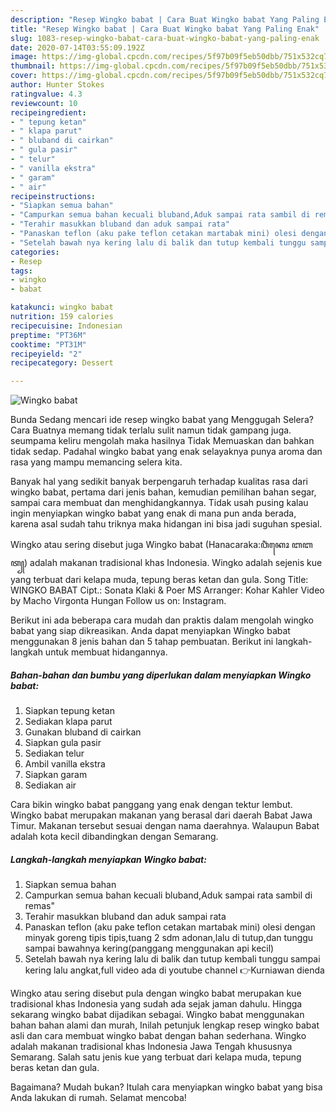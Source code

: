 ```yaml
---
description: "Resep Wingko babat | Cara Buat Wingko babat Yang Paling Enak"
title: "Resep Wingko babat | Cara Buat Wingko babat Yang Paling Enak"
slug: 1083-resep-wingko-babat-cara-buat-wingko-babat-yang-paling-enak
date: 2020-07-14T03:55:09.192Z
image: https://img-global.cpcdn.com/recipes/5f97b09f5eb50dbb/751x532cq70/wingko-babat-foto-resep-utama.jpg
thumbnail: https://img-global.cpcdn.com/recipes/5f97b09f5eb50dbb/751x532cq70/wingko-babat-foto-resep-utama.jpg
cover: https://img-global.cpcdn.com/recipes/5f97b09f5eb50dbb/751x532cq70/wingko-babat-foto-resep-utama.jpg
author: Hunter Stokes
ratingvalue: 4.3
reviewcount: 10
recipeingredient:
- " tepung ketan"
- " klapa parut"
- " bluband di cairkan"
- " gula pasir"
- " telur"
- " vanilla ekstra"
- " garam"
- " air"
recipeinstructions:
- "Siapkan semua bahan"
- "Campurkan semua bahan kecuali bluband,Aduk sampai rata sambil di remas&#34;"
- "Terahir masukkan bluband dan aduk sampai rata"
- "Panaskan teflon (aku pake teflon cetakan martabak mini) olesi dengan minyak goreng tipis tipis,tuang 2 sdm adonan,lalu di tutup,dan tunggu sampai bawahnya kering(panggang menggunakan api kecil)"
- "Setelah bawah nya kering lalu di balik dan tutup kembali tunggu sampai kering lalu angkat,full video ada di youtube channel 👉Kurniawan dienda"
categories:
- Resep
tags:
- wingko
- babat

katakunci: wingko babat 
nutrition: 159 calories
recipecuisine: Indonesian
preptime: "PT36M"
cooktime: "PT31M"
recipeyield: "2"
recipecategory: Dessert

---
```



![Wingko babat](https://img-global.cpcdn.com/recipes/5f97b09f5eb50dbb/751x532cq70/wingko-babat-foto-resep-utama.jpg)

Bunda Sedang mencari ide resep wingko babat yang Menggugah Selera? Cara Buatnya memang tidak terlalu sulit namun tidak gampang juga. seumpama keliru mengolah maka hasilnya Tidak Memuaskan dan bahkan tidak sedap. Padahal wingko babat yang enak selayaknya punya aroma dan rasa yang mampu memancing selera kita.

Banyak hal yang sedikit banyak berpengaruh terhadap kualitas rasa dari wingko babat, pertama dari jenis bahan, kemudian pemilihan bahan segar, sampai cara membuat dan menghidangkannya. Tidak usah pusing kalau ingin menyiapkan wingko babat yang enak di mana pun anda berada, karena asal sudah tahu triknya maka hidangan ini bisa jadi suguhan spesial.

Wingko atau sering disebut juga Wingko babat (Hanacaraka:ꦮꦶꦁꦏꦺꦴ ꦧꦧꦠ꧀) adalah makanan tradisional khas Indonesia. Wingko adalah sejenis kue yang terbuat dari kelapa muda, tepung beras ketan dan gula. Song Title: WINGKO BABAT Cipt.: Sonata Klaki &amp; Poer MS Arranger: Kohar Kahler Video by Macho Virgonta Hungan Follow us on: Instagram.


Berikut ini ada beberapa cara mudah dan praktis dalam mengolah wingko babat yang siap dikreasikan. Anda dapat menyiapkan Wingko babat menggunakan 8 jenis bahan dan 5 tahap pembuatan. Berikut ini langkah-langkah untuk membuat hidangannya.

<!--inarticleads1-->

##### Bahan-bahan dan bumbu yang diperlukan dalam menyiapkan Wingko babat:

1. Siapkan  tepung ketan
1. Sediakan  klapa parut
1. Gunakan  bluband di cairkan
1. Siapkan  gula pasir
1. Sediakan  telur
1. Ambil  vanilla ekstra
1. Siapkan  garam
1. Sediakan  air


Cara bikin wingko babat panggang yang enak dengan tektur lembut. Wingko babat merupakan makanan yang berasal dari daerah Babat Jawa Timur. Makanan tersebut sesuai dengan nama daerahnya. Walaupun Babat adalah kota kecil dibandingkan dengan Semarang. 

<!--inarticleads2-->

##### Langkah-langkah menyiapkan Wingko babat:

1. Siapkan semua bahan
1. Campurkan semua bahan kecuali bluband,Aduk sampai rata sambil di remas&#34;
1. Terahir masukkan bluband dan aduk sampai rata
1. Panaskan teflon (aku pake teflon cetakan martabak mini) olesi dengan minyak goreng tipis tipis,tuang 2 sdm adonan,lalu di tutup,dan tunggu sampai bawahnya kering(panggang menggunakan api kecil)
1. Setelah bawah nya kering lalu di balik dan tutup kembali tunggu sampai kering lalu angkat,full video ada di youtube channel 👉Kurniawan dienda


Wingko atau sering disebut pula dengan wingko babat merupakan kue tradisional khas Indonesia yang sudah ada sejak jaman dahulu. Hingga sekarang wingko babat dijadikan sebagai. Wingko babat menggunakan bahan bahan alami dan murah, Inilah petunjuk lengkap resep wingko babat asli dan cara membuat wingko babat dengan bahan sederhana. Wingko adalah makanan tradisional khas Indonesia Jawa Tengah khususnya Semarang. Salah satu jenis kue yang terbuat dari kelapa muda, tepung beras ketan dan gula. 

Bagaimana? Mudah bukan? Itulah cara menyiapkan wingko babat yang bisa Anda lakukan di rumah. Selamat mencoba!
